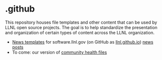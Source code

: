 # .github

This repository houses file templates and other content that can be used by LLNL open source projects. The goal is to help standardize the presentation and organization of certain types of content across the LLNL organization.

- [News templates](https://github.com/LLNL/.github/tree/master/news-templates) for software.llnl.gov (on GitHub as [llnl.github.io](https://github.com/LLNL/llnl.github.io)) [news posts](https://github.com/LLNL/llnl.github.io/blob/master/news/README.md)
- To come: our version of [community health files](https://github.blog/changelog/2019-02-21-organization-wide-community-health-files/)
